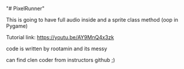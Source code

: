 "# PixelRunner" 

This is going to have full audio inside and a sprite class method (oop in Pygame)

Tutorial link: https://youtu.be/AY9MnQ4x3zk


code is written by rootamin and its messy


can find clen coder from instructors github ;)